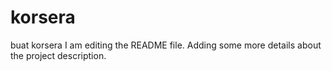 # korsera
buat korsera
I am editing the README file. Adding some more details about the project description.

